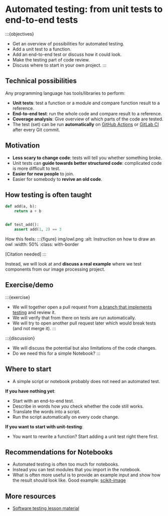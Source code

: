 # Automated testing: from unit tests to end-to-end tests

:::{objectives}
- Get an overview of possibilities for automated testing.
- Add a unit test to a function.
- Add an end-to-end test or discuss how it could look.
- Make the testing part of code review.
- Discuss where to start in your own project.
:::


## Technical possibilities

Any programming language has tools/libraries to perform:

- **Unit tests**: test a function or a module and
  compare function result to a reference.
- **End-to-end test**: run the whole code and compare result to a reference.
- **Coverage analysis**: Give overview of which parts of the code are tested.
- The test (set) can be run **automatically** on [GitHub
  Actions](https://github.com/features/actions) or [GitLab
  CI](https://docs.gitlab.com/ee/ci/) after every Git commit.


## Motivation

- **Less scary to change code**: tests will tell you whether something broke.
- Unit tests can **guide towards better structured code**: complicated code is more difficult to test.
- **Easier for new people** to join.
- Easier for somebody to **revive an old code**.


## How testing is often taught

```python
def add(a, b):
    return a + b


def test_add():
    assert add(1, 2) == 3
```

How this feels:
:::{figure} img/owl.png
:alt: Instruction on how to draw an owl
:width: 50%
:class: with-border

[Citation needed]
:::

Instead, we will look at and **discuss a real example** where we test components
from our image processing project.


## Exercise/demo

:::{exercise}
- We will together open a pull request from [a branch that implements testing](https://github.com/coderefinery/imgfilters/tree/radovan/testing)
  and review it.
- We will verify that from there on tests are run automatically.
- We will try to open another pull request later which would break tests (and not merge it).
:::

:::{discussion}
- We will discuss the potential but also limitations of the code changes.
- Do we need this for a simple Notebook?
:::


## Where to start

- A simple script or notebook probably does not need an automated test.

**If you have nothing yet**:
- Start with an end-to-end test.
- Describe in words how *you* check whether the code still works.
- Translate the words into a script.
- Run the script automatically on every code change.

**If you want to start with unit-testing**:
- You want to rewrite a function? Start adding a unit test right there first.


## Recommendations for Notebooks

- Automated testing is often too much for notebooks.
- Instead you can test modules that you import in the notebook.
- What is often more useful is to provide an example input
  and show how the result should look like.
  Good example: [scikit-image](https://scikit-image.org/docs/stable/auto_examples/index.html)


## More resources

- [Software testing lesson material](https://coderefinery.github.io/testing/)
